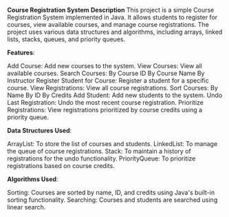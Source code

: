 **Course Registration System**
**Description**
This project is a simple Course Registration System implemented in Java. It allows students to register for courses, view available courses, and manage course registrations. The project uses various data structures and algorithms, including arrays, linked lists, stacks, queues, and priority queues.

**Features**:

Add Course: Add new courses to the system.
View Courses: View all available courses.
Search Courses:
By Course ID
By Course Name
By Instructor
Register Student for Course: Register a student for a specific course.
View Registrations: View all course registrations.
Sort Courses:
By Name
By ID
By Credits
Add Student: Add new students to the system.
Undo Last Registration: Undo the most recent course registration.
Prioritize Registrations: View registrations prioritized by course credits using a priority queue.

**Data Structures Used**:

ArrayList: To store the list of courses and students.
LinkedList: To manage the queue of course registrations.
Stack: To maintain a history of registrations for the undo functionality.
PriorityQueue: To prioritize registrations based on course credits.

**Algorithms Used**:

Sorting: Courses are sorted by name, ID, and credits using Java's built-in sorting functionality.
Searching: Courses and students are searched using linear search.
